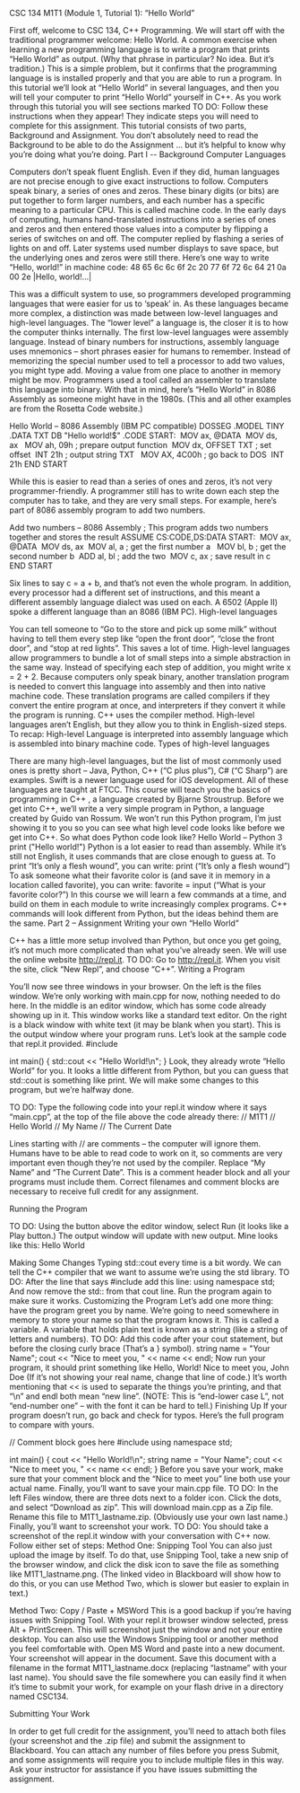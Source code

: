 CSC 134
M1T1 (Module 1, Tutorial 1): “Hello World”

First off, welcome to CSC 134, C++ Programming. We will start off with the traditional programmer welcome: Hello World.
A common exercise when learning a new programming language is to write a program that prints “Hello World” as output. (Why that phrase in particular? No idea. But it’s tradition.)
This is a simple problem, but it confirms that the programming language is is installed properly and that you are able to run a program. In this tutorial we’ll look at “Hello World” in several languages, and then you will tell your computer to print “Hello World” yourself in C++.
As you work through this tutorial you will see sections marked
TO DO: Follow these instructions when they appear! 
They indicate steps you will need to complete for this assignment.
This tutorial consists of two parts, Background and Assignment. You don’t absolutely need to read the Background to be able to do the Assignment … but it’s helpful to know why you’re doing what you’re doing. 
Part I -- Background
Computer Languages

Computers don’t speak fluent English. Even if they did, human languages are not precise enough to give exact instructions to follow. 
Computers speak binary, a series of ones and zeros. These binary digits (or bits) are put together to form larger numbers, and each number has a specific meaning to a particular CPU. This is called machine code. In the early days of computing, humans hand-translated instructions into a series of ones and zeros and then entered those values into a computer by flipping a series of switches on and off. The computer replied by flashing a series of lights on and off. 
Later systems used number displays to save space, but the underlying ones and zeros were still there.
Here’s one way to write “Hello, world!” in machine code:
48 65 6c 6c 6f 2c 20 77  6f 72 6c 64 21 0a 00 2e  |Hello, world!...|
 
This was a difficult system to use, so programmers developed programming languages that were easier for us to ‘speak’ in. As these languages became more complex, a distinction was made between low-level languages and high-level languages. The “lower level” a language is, the closer it is to how the computer thinks internally. 
The first low-level languages were assembly language. Instead of binary numbers for instructions, assembly language uses mnemonics – short phrases easier for humans to remember. Instead of memorizing the special number used to tell a processor to add two values, you might type add. Moving a value from one place to another in memory might be mov. Programmers used a tool called an assembler to translate this language into binary.
With that in mind, here’s “Hello World” in 8086 Assembly as someone might have in the 1980s. (This and all other examples are from the Rosetta Code website.)

Hello World – 8086 Assembly (IBM PC compatible)
DOSSEG .MODEL TINY .DATA TXT DB "Hello world!$" .CODE START: 	MOV ax, @DATA 	MOV ds, ax  	MOV ah, 09h		; prepare output function 	MOV dx, OFFSET TXT	; set offset 	INT 21h			; output string TXT  	MOV AX, 4C00h 		; go back to DOS 	INT 21h END START

While this is easier to read than a series of ones and zeros, it’s not very programmer-friendly. A programmer still has to write down each step the computer has to take, and they are very small steps. For example, here’s part of 8086 assembly program to add two numbers.

Add two numbers – 8086 Assembly
; This program adds two numbers together and stores the result
ASSUME CS:CODE,DS:DATA START: 	MOV ax, @DATA 	MOV ds, ax 	MOV al, a		; get the first number a	 	MOV bl, b		; get the second number b 	ADD al, bl		; add the two 	MOV c, ax		; save result in c   END START


Six lines to say c = a + b, and that’s not even the whole program.
In addition, every processor had a different set of instructions, and this meant a different assembly language dialect was used on each. A 6502 (Apple II) spoke a different language than an 8086 (IBM PC). 
High-level languages

You can tell someone to “Go to the store and pick up some milk” without having to tell them every step like “open the front door”, “close the front door”, and “stop at red lights”. This saves a lot of time. High-level languages allow programmers to bundle a lot of small steps into a simple abstraction in the same way. 
Instead of specifying each step of addition, you might write x = 2 + 2. Because computers only speak binary, another translation program is needed to convert this language into assembly and then into native machine code. These translation programs are called compilers if they convert the entire program at once, and interpreters if they convert it while the program is running. C++ uses the compiler method.
High-level languages aren’t English, but they allow you to think in English-sized steps. 
To recap: High-level Language is interpreted into assembly language which is assembled into binary machine code.
Types of high-level languages

There are many high-level languages, but the list of most commonly used ones is pretty short – Java, Python, C++ (“C plus plus”), C# (“C Sharp”) are examples. Swift is a newer language used for iOS development. All of these languages are taught at FTCC.
This course will teach you the basics of programming in C++ , a language created by Bjarne Stroustrup.
Before we get into C++, we’ll write a very simple program in Python, a language created by Guido van Rossum. We won’t run this Python program, I’m just showing it to you so you can see what high level code looks like before we get into C++.
So what does Python code look like?
Hello World – Python 3
print ("Hello world!")
Python is a lot easier to read than assembly. While it’s still not English, it uses commands that are close enough to guess at. To print “It’s only a flesh wound”, you can write:
print (“It’s only a flesh wound”)
To ask someone what their favorite color is (and save it in memory in a location called favorite), you can write:
favorite = input (“What is your favorite color?”)
In this course we will learn a few commands at a time, and build on them in each module to write increasingly complex programs.
C++ commands will look different from Python, but the ideas behind them are the same. 
Part 2 – Assignment
Writing your own “Hello World”

C++ has a little more setup involved than Python, but once you get going, it’s not much more complicated than what you’ve already seen.
We will use the online website http://repl.it. 
TO DO: Go to http://repl.it. When you visit the site, click “New Repl”, and choose “C++”. 
Writing a Program

You’ll now see three windows in your browser. 
On the left is the files window. We’re only working with main.cpp for now, nothing needed to do here.
In the middle is an editor window, which has some code already showing up in it. This window works like a standard text editor. 
On the right is a black window with white text (it may be blank when you start). This is the output window where your program runs.
Let’s look at the sample code that repl.it provided.
#include <iostream>

int main() {
  std::cout << "Hello World!\n";
}
Look, they already wrote “Hello World” for you. It looks a little different from Python, but you can guess that std::cout is something like print. 
We will make some changes to this program, but we’re halfway done. 

TO DO: Type the following code into your repl.it window where it says “main.cpp”, at the top of the file above the code already there:
// M1T1
// Hello World
// My Name
// The Current Date

Lines starting with // are comments – the computer will ignore them. Humans have to be able to read code to work on it, so comments are very important even though they’re not used by the compiler.
Replace “My Name” and “The Current Date”. This is a comment header block and all your programs must include them. Correct filenames and comment blocks are necessary to receive full credit for any assignment.

Running the Program

TO DO: Using the button above the editor window, select Run (it looks like a Play button.) The output window will update with new output. Mine looks like this:
Hello World

Making Some Changes
Typing std::cout every time is a bit wordy. We can tell the C++ compiler that we want to assume we’re using the std library. 
TO DO: After the line that says #include <iostream> add this line:
using namespace std;
And now remove the std:: from that cout line. Run the program again to make sure it works.
Customizing the Program
Let’s add one more thing: have the program greet you by name.
We’re going to need somewhere in memory to store your name so that the program knows it. This is called a variable. A variable that holds plain text is known as a string (like a string of letters and numbers). 
TO DO: Add this code after your cout statement, but before the closing curly brace (That’s a } symbol). 
  string name = "Your Name";
  cout << "Nice to meet you, " << name << endl;
Now run your program, it should print something like
Hello, World!
Nice to meet you, John Doe
(If it’s not showing your real name, change that line of code.) It’s worth mentioning that << is used to separate the things you’re printing, and that  “\n” and endl both mean “new line”. (NOTE: This is “end-lower case L”, not “end-number one” – with the font it can be hard to tell.)
Finishing Up
If your program doesn’t run, go back and check for typos.
Here’s the full program to compare with yours.

// Comment block goes here
#include <iostream>
using namespace std;

int main() {
  cout << "Hello World!\n";
  string name = "Your Name";
  cout << "Nice to meet you, " << name << endl;
}
Before you save your work, make sure that your comment block and the “Nice to meet you” line both use your actual name. 
Finally, you’ll want to save your main.cpp file. 
TO DO: In the left Files window, there are three dots next to a folder icon. Click the dots, and select “Download as zip”. This will download main.cpp as a Zip file. Rename this file to M1T1_lastname.zip. (Obviously use your own last name.)
Finally, you’ll want to screenshot your work.
TO DO:  You should take a screenshot of the repl.it window with your conversation with C++ now. Follow either set of steps:
Method One: Snipping Tool
You can also just upload the image by itself. To do that, use Snipping Tool, take a new snip of the browser window, and click the disk icon to save the file as something like M1T1_lastname.png. (The linked video in Blackboard will show how to do this, or you can use Method Two, which is slower but easier to explain in text.)

Method Two: Copy / Paste + MSWord
This is a good backup if you’re having issues with Snipping Tool.
With your repl.it browser window selected, press Alt + PrintScreen. This will screenshot just the window and not your entire desktop. You can also use the Windows Snipping tool or another method you feel comfortable with. 
Open MS Word and paste into a new document. Your screenshot will appear in the document.
Save this document with a filename in the format M1T1_lastname.docx (replacing “lastname” with your last name). You should save the file somewhere you can easily find it when it’s time to submit your work, for example on your flash drive in a directory named CSC134. 

Submitting Your Work

In order to get full credit for the assignment, you’ll need to attach both files (your screenshot and the .zip file) and submit the assignment to Blackboard. 
You can attach any number of files before you press Submit, and some assignments will require you to include multiple files in this way. Ask your instructor for assistance if you have issues submitting the assignment.